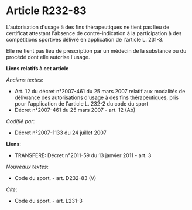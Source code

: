 # Article R232-83

L'autorisation d'usage à des fins thérapeutiques ne tient pas lieu de certificat attestant l'absence de contre-indication à
la participation à des compétitions sportives délivré en application de l'article L. 231-3.

Elle ne tient pas lieu de prescription par un médecin de la substance ou du procédé dont elle autorise l'usage.

**Liens relatifs à cet article**

_Anciens textes_:

  - Art. 12 du décret n°2007-461 du 25 mars 2007 relatif aux modalités de délivrance des autorisations d'usage à des fins thérapeutiques, pris pour l'application de l'article L. 232-2 du code du sport
  - Décret n°2007-461 du 25 mars 2007 - art. 12 (Ab)

_Codifié par_:

  - Décret n°2007-1133 du 24 juillet 2007

**Liens**:

  - TRANSFERE: Décret n°2011-59 du 13 janvier 2011 - art. 3

_Nouveaux textes_:

  - Code du sport. - art. D232-83 (V)

_Cite_:

  - Code du sport. - art. L231-3
